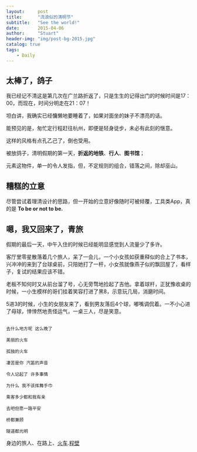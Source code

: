 ```yaml
---
layout:     post
title:      "流浪似的清明节"
subtitle:   "See the world!"
date:       2015-04-06
author:     "Stuart"
header-img: "img/post-bg-2015.jpg"
catalog: true
tags:
    - Daily
---
```


## 太棒了，鸽子
我已经记不清这是第几次在广兰路折返了，只是生生的记得出门的时候时间是17：00，而现在，时间分明走在21：07！

坦白讲，我确实已经慵懒地要睡着了，如果对面坐的妹子不漂亮的话。

能预见的是，匆忙定行程赶往杭州，即便是轻身徒步，未必有此刻的惬意。

这样的风格有点孔乙己了，倒也受用。

被放鸽子，清明假期的第一天，**折返的地铁**、**行人**、**图书馆**；

元素这物件，单一的令人发指，但，不定规则的组合，错落之间，除却巫山。

## 糟糕的立意
尽管尝试着理清设计的思路，但一开始的立意好像随时可被倾覆，工具类App，真的是 **To be or not to be.**

## 嗯，我又回来了，青旅
假期的最后一天，中午入住的时候已经能明显感觉到人流量少了多许。

客厅里零星散落着几个旅人，呆了一会儿，一个小女孩如获重释似的合上了书本，兴冲冲的来到了台球桌前，只陪她打了一杆，小女孩就像燕子似的飘回屋了，看样子，复试的结果应该不错。

老板不知何时又从前台溜了号，心无旁骛地捡起了吉他。拿着球杆，正犹豫收桌的时候，一小生模样的哥们挂着笑容打进了黑8，示意玩几局，消磨时间。

5进3的时候，小生的女朋友来了，看到男友落后4个球，嘟嘴调侃着。一不小心进了母球，悻悻然地责怪运气，一桌三人，尽是笑意。

```

去什么地方呢 这么晚了

美丽的火车

孤独的火车

凄苦是你 汽笛的声音

令人记起了 许多事情

为什么 我不该挥舞手巾

乘客多少都和我有亲

去吧但愿一路平安

桥都兼顾

隧道都光明

```

身边的旅人、在路上、[火车](http://www.xiami.com/song/1773622540?spm=a1z1s.3521865.23309997.1.xH6fO5).[程壁](http://www.annapatio.com/)
